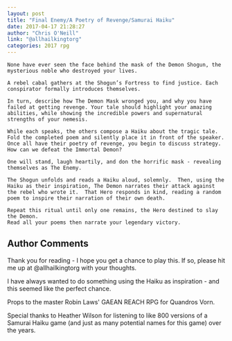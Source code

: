```yaml
---
layout: post
title: "Final Enemy/A Poetry of Revenge/Samurai Haiku"
date: 2017-04-17 21:28:27
author: "Chris O'Neill"
link: "@allhailkingtorg"
categories: 2017 rpg
---
```

```
None have ever seen the face behind the mask of the Demon Shogun, the mysterious noble who destroyed your lives.

A rebel cabal gathers at the Shogun’s Fortress to find justice. Each conspirator formally introduces themselves. 

In turn, describe how The Demon Mask wronged you, and why you have failed at getting revenge. Your tale should highlight your amazing abilities, while showing the incredible powers and supernatural strengths of your nemesis.

While each speaks, the others compose a Haiku about the tragic tale. Fold the completed poem and silently place it in front of the speaker. Once all have their poetry of revenge, you begin to discuss strategy. How can we defeat the Immortal Demon?

One will stand, laugh heartily, and don the horrific mask - revealing themselves as The Enemy.

The Shogun unfolds and reads a Haiku aloud, solemnly.  Then, using the Haiku as their inspiration, The Demon narrates their attack against the rebel who wrote it.  That Hero responds in kind, reading a random poem to inspire their narration of their own death.

Repeat this ritual until only one remains, the Hero destined to slay the Demon. 
Read all your poems then narrate your legendary victory.
```
## Author Comments 

Thank you for reading - I hope you get a chance to play this.  If so, please hit me up at @allhailkingtorg with your thoughts.  

I have always wanted to do something using the Haiku as inspiration - and this seemed like the perfect chance.  

Props to the master Robin Laws' GAEAN REACH RPG for Quandros Vorn.  

Special thanks to Heather Wilson for listening to like 800 versions of a Samurai Haiku game (and just as many potential names for this game) over the years.
